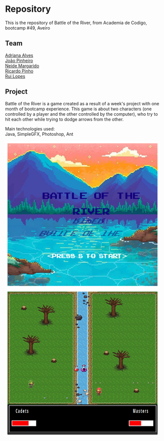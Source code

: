 # Repository

This is the repository of Battle of the River, from Academia de Codigo, bootcamp #49, Aveiro


## Team

[Adriana Alves](https://github.com/AdrianaAC) <br />
[João Pinheiro](https://github.com/joaopinheiro10) <br />
[Neide Margarido](https://github.com/ruipatricio72) <br />
[Ricardo Pinho](https://github.com/ricardogpinho) <br />
[Rui Lopes](https://github.com/ruipatricio72) <br />

## Project

Battle of the River is a game created as a result of a week's project with one month of bootcamp experience.
This game is about two characters (one controlled by a player and the other controlled by the computer), who try to hit each other while trying to dodge arrows from the other.

Main technologies used: <br />
Java, SimpleGFX, Photoshop, Ant

![Image](https://raw.githubusercontent.com/ricardogpinho/BattleOfTheRiver/master/botr-homescreen.png)
![Image](https://raw.githubusercontent.com/ricardogpinho/BattleOfTheRiver/master/botr-gameplay.png)
